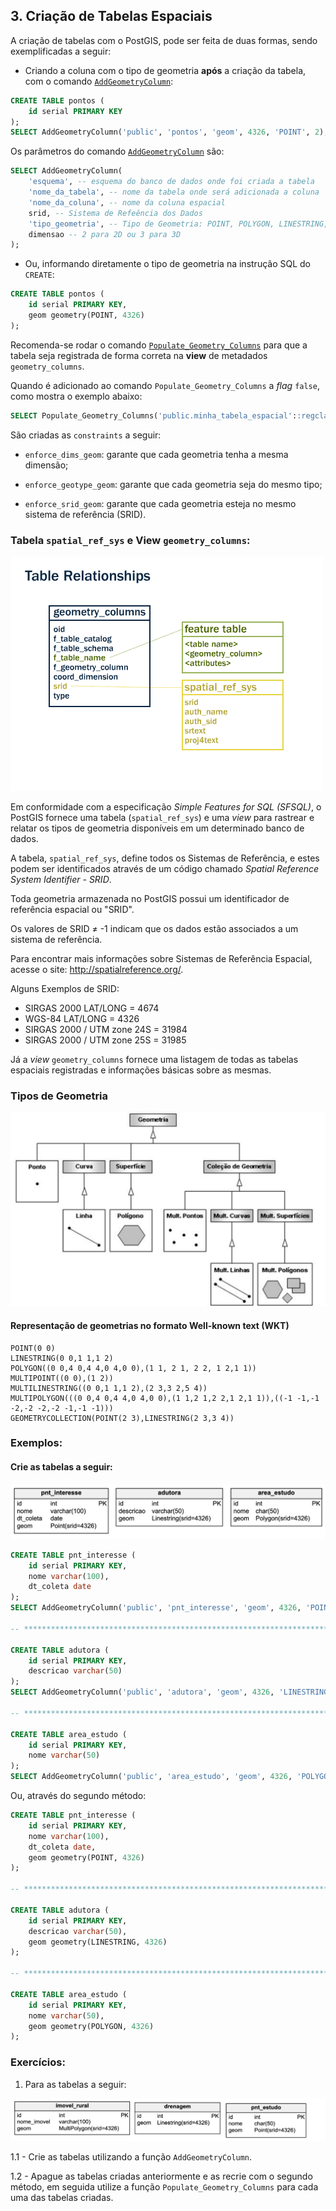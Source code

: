 ## 3. Criação de Tabelas Espaciais

A criação de tabelas com o PostGIS, pode ser feita de duas formas, sendo exemplificadas a seguir:

* Criando a coluna com o tipo de geometria **após** a criação da tabela, com o comando [`AddGeometryColumn`](https://postgis.net/docs/AddGeometryColumn.html):


```sql
CREATE TABLE pontos (
	id serial PRIMARY KEY
);
SELECT AddGeometryColumn('public', 'pontos', 'geom', 4326, 'POINT', 2);
```

Os parâmetros do comando [`AddGeometryColumn`](https://postgis.net/docs/AddGeometryColumn.html) são:

```sql
SELECT AddGeometryColumn(
	'esquema', -- esquema do banco de dados onde foi criada a tabela
	'nome_da_tabela', -- nome da tabela onde será adicionada a coluna
	'nome_da_coluna', -- nome da coluna espacial
	srid, -- Sistema de Refeência dos Dados
	'tipo_geometria', -- Tipo de Geometria: POINT, POLYGON, LINESTRING, etc.
	dimensao -- 2 para 2D ou 3 para 3D
);
```


* Ou, informando diretamente o tipo de geometria na instrução SQL do `CREATE`:

```sql
CREATE TABLE pontos (
	id serial PRIMARY KEY,
	geom geometry(POINT, 4326)
);
```

Recomenda-se rodar o comando [`Populate_Geometry_Columns`](https://postgis.net/docs/Populate_Geometry_Columns.html) para que a tabela seja registrada de forma correta na **view** de metadados `geometry_columns`.

Quando é adicionado ao comando `Populate_Geometry_Columns` a *flag* `false`, como mostra o exemplo abaixo:

```sql
SELECT Populate_Geometry_Columns('public.minha_tabela_espacial'::regclass, false);
```

São criadas as `constraints` a seguir:

* `enforce_dims_geom`: garante que cada geometria tenha a mesma dimensão;

* `enforce_geotype_geom`: garante que cada geometria seja do mesmo tipo;

* `enforce_srid_geom`: garante que cada geometria esteja no mesmo sistema de referência (SRID).

### Tabela `spatial_ref_sys` e View `geometry_columns`:

![relações](../img/table_relationships.png)

Em conformidade com a especificação *Simple Features for SQL (SFSQL)*, o PostGIS fornece uma tabela (`spatial_ref_sys`) e uma *view* para rastrear e relatar os tipos de geometria disponíveis em um determinado banco de dados.

A tabela, `spatial_ref_sys`, define todos os Sistemas de Referência, e estes podem ser identificados através de um código chamado *Spatial Reference System Identifier - SRID*.

Toda geometria armazenada no PostGIS possui um identificador de referência espacial ou "SRID".

Os valores de SRID ≠ -1 indicam que os dados estão associados a um sistema de referência.

Para encontrar mais informações sobre Sistemas de Referência Espacial, acesse o site: http://spatialreference.org/.

Alguns Exemplos de SRID:

- SIRGAS 2000 LAT/LONG = 4674
- WGS-84 LAT/LONG = 4326
- SIRGAS 2000 / UTM zone 24S = 31984
- SIRGAS 2000 / UTM zone 25S = 31985

Já a *view* `geometry_columns` fornece uma listagem de todas as tabelas espaciais registradas e informações básicas sobre as mesmas.


### Tipos de Geometria

![tipos de geometria](../img/tipos_geometria.png)

#### Representação de geometrias no formato Well-known text (WKT)

```
POINT(0 0)
LINESTRING(0 0,1 1,1 2)
POLYGON((0 0,4 0,4 4,0 4,0 0),(1 1, 2 1, 2 2, 1 2,1 1))
MULTIPOINT((0 0),(1 2))
MULTILINESTRING((0 0,1 1,1 2),(2 3,3 2,5 4))
MULTIPOLYGON(((0 0,4 0,4 4,0 4,0 0),(1 1,2 1,2 2,1 2,1 1)),((-1 -1,-1 -2,-2 -2,-2 -1,-1 -1)))
GEOMETRYCOLLECTION(POINT(2 3),LINESTRING(2 3,3 4))
```
### Exemplos:

#### Crie as tabelas a seguir:

![Tabelas de Exemplo](../img/tabelas_exemplo.jpg)

```sql
CREATE TABLE pnt_interesse (
    id serial PRIMARY KEY,
    nome varchar(100),
    dt_coleta date
);
SELECT AddGeometryColumn('public', 'pnt_interesse', 'geom', 4326, 'POINT', 2);

-- **************************************************************************** --

CREATE TABLE adutora (
    id serial PRIMARY KEY,
    descricao varchar(50)
);
SELECT AddGeometryColumn('public', 'adutora', 'geom', 4326, 'LINESTRING', 2);

-- **************************************************************************** --

CREATE TABLE area_estudo (
    id serial PRIMARY KEY,
    nome varchar(50)
);
SELECT AddGeometryColumn('public', 'area_estudo', 'geom', 4326, 'POLYGON', 2);

```

Ou, através do segundo método:

```sql
CREATE TABLE pnt_interesse (
    id serial PRIMARY KEY,
    nome varchar(100),
    dt_coleta date,
    geom geometry(POINT, 4326)
);

-- **************************************************************************** --

CREATE TABLE adutora (
    id serial PRIMARY KEY,
    descricao varchar(50),
    geom geometry(LINESTRING, 4326)
);

-- **************************************************************************** --

CREATE TABLE area_estudo (
    id serial PRIMARY KEY,
    nome varchar(50),
    geom geometry(POLYGON, 4326)
);
```

### Exercícios:

1. Para as tabelas a seguir:

![Exercício](../img/fig_exercicio.jpg)

1.1 - Crie as tabelas utilizando a função `AddGeometryColumn`.

1.2 - Apague as tabelas criadas anteriormente e as recrie com o segundo método, em seguida utilize a função `Populate_Geometry_Columns` para cada uma das tabelas criadas.



